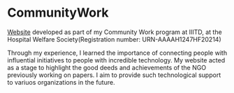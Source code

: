 # CommunityWork
[Website](https://vinayak21574.wixsite.com/my-site) developed as part of my Community Work program at IIITD, at the Hospital Welfare Society(Registration number: URN-AAAAH1247HF20214)


Through my experience, I learned the importance of connecting people with influential initiatives 
to people with incredible technology. My website acted as a stage to highlight the good deeds and 
achievements of the NGO previously working on papers. I aim to provide such technological 
support to variuos organizations in the future.
